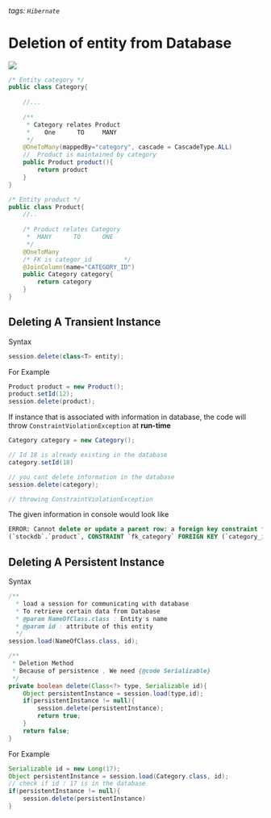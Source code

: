 ###### tags: `Hibernate`
# Deletion of entity from Database

![](https://i.imgur.com/g4SWzho.png)

```java
/* Entity category */
public class Category{
    
    //...
    
    /**
     * Category relates Product 
     *    One      TO     MANY     
     */
    @OneToMany(mappedBy="category", cascade = CascadeType.ALL)
    //  Product is maintained by category
    public Product product(){
        return product
    }
}

/* Entity product */
public class Product{
    //..
    
    /* Product relates Category 
     *  MANY      TO      ONE   
     */
    @OneToMany
    /* FK is categor_id         */
    @JoinColumn(name="CATEGORY_ID")
    public Category category{
        return category
    }
}
```

## Deleting A **Transient** Instance

Syntax
```java
session.delete(class<T> entity);
```

For Example
```java
Product product = new Product();
product.setId(12);
session.delete(product);
```

If instance that is associated with information in database, the code will throw `ConstraintViolationException` at **run-time**
```java
Category category = new Category();

// Id 18 is already existing in the database
category.setId(18)

// you cant delete information in the database
session.delete(category);

// throwing ConstraintViolationException
```

The given information in console would look like
```sql
ERROR: Cannot delete or update a parent row: a foreign key constraint fails
(`stockdb`.`product`, CONSTRAINT `fk_category` FOREIGN KEY (`category_id`) REFERENCES `category` (`category_id`))
```

## Deleting A **Persistent** Instance


Syntax
```java
/**
  * load a session for communicating with database
  * To retrieve certain data from Database 
  * @param NameOfClass.class : Entity's name
  * @param id : attribute of this entity
  */
session.load(NameOfClass.class, id);

/**
 * Deletion Method
 * Because of persistence , We need {@code Serializable} 
 */
private boolean delete(Class<?> type, Serializable id){
    Object persistentInstance = session.load(type,id);
    if(persistentInstance != null){
        session.delete(persistentInstance);
        return true;
    }
    return false;
}
```

For Example 
```java
Serializable id = new Long(17);
Object persistentInstance = session.load(Category.class, id);
// check if id : 17 is in the database
if(persistentInstance != null){
    session.delete(persistentInstance)
}
```